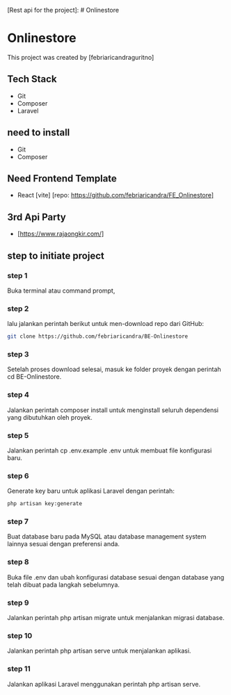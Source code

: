 [Rest api for the project]: # Onlinestore

# Onlinestore

This project was created by [febriaricandraguritno]

## Tech Stack
- Git
- Composer
- Laravel

## need to install
- Git 
- Composer

## Need Frontend Template
- React [vite]
[repo: https://github.com/febriaricandra/FE_Onlinestore]

## 3rd Api Party
- [https://www.rajaongkir.com/]

## step to initiate project

### step 1
Buka terminal atau command prompt,

### step 2
lalu jalankan perintah berikut untuk men-download repo dari GitHub:
```bash
git clone https://github.com/febriaricandra/BE-Onlinestore
```

### step 3
Setelah proses download selesai, masuk ke folder proyek dengan perintah cd BE-Onlinestore.

### step 4    
Jalankan perintah composer install untuk menginstall seluruh dependensi yang dibutuhkan oleh proyek.

### step 5
Jalankan perintah cp .env.example .env untuk membuat file konfigurasi baru.

### step 6
Generate key baru untuk aplikasi Laravel dengan perintah:
```bash
php artisan key:generate
```
    
### step 7    
Buat database baru pada MySQL atau database management system lainnya sesuai dengan preferensi anda.

### step 8
Buka file .env dan ubah konfigurasi database sesuai dengan database yang telah dibuat pada langkah sebelumnya.

### step 9
Jalankan perintah php artisan migrate untuk menjalankan migrasi database.

### step 10
Jalankan perintah php artisan serve untuk menjalankan aplikasi.

### step 11
Jalankan aplikasi Laravel menggunakan perintah php artisan serve.